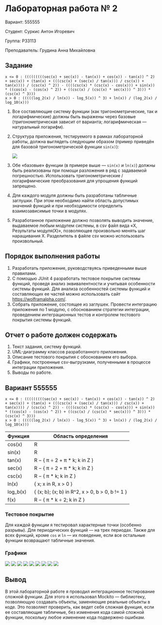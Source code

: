 # Лабораторная работа № 2
                              
Вариант: 555555

Студент: Суркис Антон Игоревич

Группа: P33113

Преподаватель: Грудина Анна Михайловна

## Задание
```
x <= 0 : (((((((((sec(x) + sec(x)) - tan(x)) + cos(x)) - tan(x)) ^ 2) + sec(x)) + (tan(x) + (((csc(x) + (sec(x) / tan(x))) / csc(x)) + tan(x)))) / (csc(x) ^ 2)) - ((((csc(x) * (csc(x) - cos(x))) + sin(x)) * ((cos(x) - (cos(x) ^ 2)) + ((csc(x) / (csc(x) * sec(x))) ^ 3))) * (csc(x) ^ 3)))
x > 0 : (((((log_2(x) / ln(x)) - log_5(x)) ^ 3) + ln(x)) / (log_2(x) / log_10(x)))
```
1. Все составляющие систему функции (как тригонометрические,
   так и логарифмические) должны быть выражены через базовые
   (тригонометрическая зависит от варианта; логарифмическая &mdash;
   натуральный логарифм).
1. Структура приложения, тестируемого в рамках лабораторной работы,
   должна выглядеть следующим образом (пример приведён для базовой
   тригонометрической функции `sin(x)`):
   
   ![](report/lab2.png)
1. Обе &laquo;базовые&raquo; функции (в примере выше &mdash;
   `sin(x)` и `ln(x)`) должны быть реализованы при помощи разложения в
   ряд с задаваемой погрешностью. Использовать тригонометрические /
   логарифмические преобразования для упрощения функций запрещено.
1. Для каждого модуля должны быть разработаны табличные заглушки.
   При этом необходимо найти область допустимых значений функций
   и при необходимости определить взаимозависимые точки в модулях.
1. Разработанное приложение должно позволять выводить значение,
   выдаваемое любым модулем системы, в csv файл вида
   &laquo;X, Результаты модуля(X)&raquo;, позволяющее произвольно
   менять шаг наращивания X.
   Разделитель в файле csv можно использовать произвольный.

## Порядок выполнения работы
1. Разработать приложение, руководствуясь приведенными выше правилами.
1. С помощью JUnit 4 разработать тестовое покрытие системы функций,
   проведя анализ эквивалентности и учитывая особенности
   системы функций.
   Для анализа особенностей системы функций и составляющих ее частей
   можно использовать сайт https://wolframalpha.com/.
1. Собрать приложение, состоящее из заглушек.
   Провести интеграцию приложения по 1 модулю,
   с обоснованием стратегии интеграции,
   проведением интеграционных тестов
   и контролем тестового покрытия системы функций.

## Отчет о работе должен содержать
1. Текст задания, систему функций.
1. UML-диаграмму классов разработанного приложения.
1. Описание тестового покрытия с обоснованием его выбора.
1. Графики, построенные csv-выгрузками,
   полученными в процессе интеграции приложения.
1. Выводы по работе.

## Вариант 555555
```
x <= 0 : (((((((((sec(x) + sec(x)) - tan(x)) + cos(x)) - tan(x)) ^ 2) + sec(x)) + (tan(x) + (((csc(x) + (sec(x) / tan(x))) / csc(x)) + tan(x)))) / (csc(x) ^ 2)) - ((((csc(x) * (csc(x) - cos(x))) + sin(x)) * ((cos(x) - (cos(x) ^ 2)) + ((csc(x) / (csc(x) * sec(x))) ^ 3))) * (csc(x) ^ 3)))
x > 0 : (((((log_2(x) / ln(x)) - log_5(x)) ^ 3) + ln(x)) / (log_2(x) / log_10(x)))
```
| Функция | Область определения |
| --- | --- |
| cos(x) | R |
| sin(x) | R |
| tan(x) | R &minus; { &pi; &div; 2 + &pi; * k; k in Z } |
| sec(x) | R &minus; { &pi; &div; 2 + &pi; * k; k in Z } |
| csc(x) | R &minus; { &pi; * k; k in Z } |
| ln(x) | { x; x in R, x > 0 } |
| log_b(x) | { (x; b); (x; b) in R^2, x > 0, b > 0, b != 1 } |
| f(x) | R &minus; { &pi; * k &div; 2; k in Z } |

### Тестовое покрытие

Для каждой функции я тестировал характерные точки (особенно разрывы).
Для периодических функций &mdash; на трех периодах.
Также для всех функций, кроме `cos` и `ln` &mdash;
их поведение, если все остальные функции возвращают
табличные значения.

### Графики

![](report/powers_1e4.png)
![](report/powers_10.png)
![](report/cos_sin_1e4.png)
![](report/cos_sin_10.png)
![](report/sec_csc_tan_1e4.png)
![](report/sec_csc_tan_10.png)
![](report/log_1e4.png)
![](report/log_10.png)
![](report/f_1e4.png)

## Вывод

В этой лабораторной работе я проводил интеграционное тестирование
сложной функции.
Для этого я использовал Mockito &mdash;
библиотеку, позволяющую создавать объекты,
заменяющие реальные объекты в коде.
Это позволяет проверить, как ведет себя сложная функция,
если ее составляющие табличные,
без изменения кода самой сложной функции,
поскольку любое изменение кода подвержено ошибкам.
